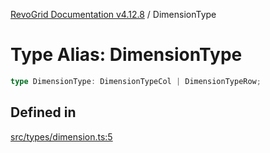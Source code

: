 [RevoGrid Documentation v4.12.8](README.md) / DimensionType

# Type Alias: DimensionType

```ts
type DimensionType: DimensionTypeCol | DimensionTypeRow;
```

## Defined in

[src/types/dimension.ts:5](https://github.com/revolist/revogrid/blob/c3ca1940d3bbc95c0549378ff25b8d267352be31/src/types/dimension.ts#L5)
